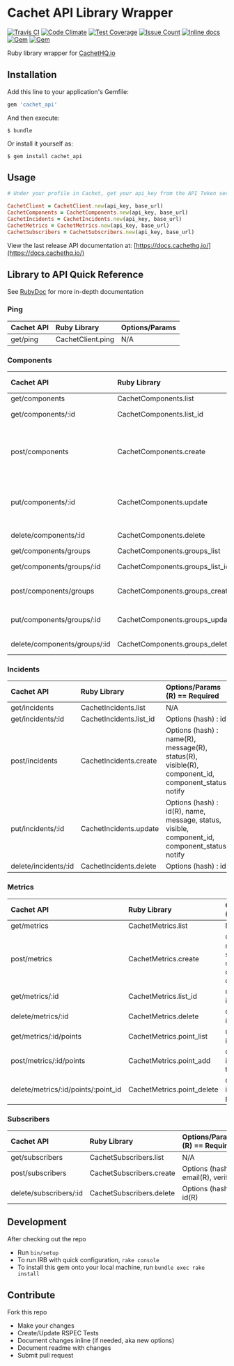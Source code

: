 # Cachet API Library Wrapper
[![Travis CI](https://travis-ci.org/TheFynx/cachet_api.svg)](https://travis-ci.org/TheFynx/cachet_api) [![Code Climate](https://codeclimate.com/github/TheFynx/cachet_api/badges/gpa.svg)](https://codeclimate.com/github/TheFynx/cachet_api) [![Test Coverage](https://codeclimate.com/github/TheFynx/cachet_api/badges/coverage.svg)](https://codeclimate.com/github/TheFynx/cachet_api/coverage) [![Issue Count](https://codeclimate.com/github/TheFynx/cachet_api/badges/issue_count.svg)](https://codeclimate.com/github/TheFynx/cachet_api) [![Inline docs](http://inch-ci.org/github/thefynx/cachet_api.svg?branch=master)](http://inch-ci.org/github/thefynx/cachet_api) [![Gem](https://img.shields.io/gem/v/cachet_api.svg)](https://rubygems.org/gems/cachet_api) [![Gem](https://img.shields.io/gem/dt/cachet_api.svg)](https://rubygems.org/gems/cachet_api)

Ruby library wrapper for [CachetHQ.io](https://cachethq.io)

## Installation
Add this line to your application's Gemfile:

```ruby
gem 'cachet_api'
```

And then execute:

```
$ bundle
```

Or install it yourself as:

```
$ gem install cachet_api
```

## Usage

```ruby
# Under your profile in Cachet, get your api_key from the API Token section. Base url is https://demo.cachethq.io/api/v1/ or https://cachet.yourdomain.com/api/v1/

CachetClient = CachetClient.new(api_key, base_url)
CachetComponents = CachetComponents.new(api_key, base_url)
CachetIncidents = CachetIncidents.new(api_key, base_url)
CachetMetrics = CachetMetrics.new(api_key, base_url)
CachetSubscribers = CachetSubscribers.new(api_key, base_url)
```

View the last release API documentation at: [https://docs.cachethq.io/](https://docs.cachethq.io/)

## Library to API Quick Reference
See [RubyDoc](http://www.rubydoc.info/github/TheFynx/cachet_api) for more in-depth documentation

### Ping

Cachet API | Ruby Library      | Options/Params
:--------- | :---------------- | :-------------
get/ping   | CachetClient.ping | N/A            |

### Components

Cachet API                   | Ruby Library                    | Options/Params (R) == Required
:--------------------------- | :------------------------------ | :-------------------------------------------------------------------------------
get/components               | CachetComponents.list           | N/A                                                                              |
get/components/:id           | CachetComponents.list_id        | Options (hash) : id                                                              |
post/components              | CachetComponents.create         | Options (hash) : name(R), status(R), description, link, order, group_id, enabled |
put/components/:id           | CachetComponents.update         | Options (hash) : id(R), status(R), name(R), link, order, group_id, enabled       |
delete/components/:id        | CachetComponents.delete         | Options (hash) : id(R)                                                           |
get/components/groups        | CachetComponents.groups_list    | N/A                                                                              |
get/components/groups/:id    | CachetComponents.groups_list_id | Options (hash) : id(R)                                                           |
post/components/groups       | CachetComponents.groups_create  | Options (hash) : name(R), order, collapsed(R)                                    |
put/components/groups/:id    | CachetComponents.groups_update  | Options (hash) : id(R), name, order, collapsed                                   |
delete/components/groups/:id | CachetComponents.groups_delete  | Options (hash) : id(R)                                                           |

### Incidents

Cachet API           | Ruby Library            | Options/Params (R) == Required
:------------------- | :---------------------- | :--------------------------------------------------------------------------------------------------
get/incidents        | CachetIncidents.list    | N/A                                                                                                 |
get/incidents/:id    | CachetIncidents.list_id | Options (hash) : id                                                                                 |
post/incidents       | CachetIncidents.create  | Options (hash) : name(R), message(R), status(R), visible(R), component_id, component_status, notify |
put/incidents/:id    | CachetIncidents.update  | Options (hash) : id(R), name, message, status, visible, component_id, component_status, notify      |
delete/incidents/:id | CachetIncidents.delete  | Options (hash) : id                                                                                 |

### Metrics

Cachet API                          | Ruby Library               | Options/Params (R) == Required
:---------------------------------- | :------------------------- | :--------------------------------------------------------------------------------------
get/metrics                         | CachetMetrics.list         | N/A                                                                                     |
post/metrics                        | CachetMetrics.create       | Options (hash) : name(R), suffix(R), description(R), default_value(R), display_chart(R) |
get/metrics/:id                     | CachetMetrics.list_id      | Options (hash) : id(R)                                                                  |
delete/metrics/:id                  | CachetMetrics.delete       | Options (hash) : id(R)                                                                  |
get/metrics/:id/points              | CachetMetrics.point_list   | Options (hash) : id (R)                                                                 |
post/metrics/:id/points             | CachetMetrics.point_add    | Options (hash) : id(R), value(R), timestamp                                             |
delete/metrics/:id/points/:point_id | CachetMetrics.point_delete | Options (hash) : id(R), point_id(R)                                                     |

### Subscribers

Cachet API             | Ruby Library             | Options/Params (R) == Required
:--------------------- | :----------------------- | :--------------------------------
get/subscribers        | CachetSubscribers.list   | N/A                               |
post/subscribers       | CachetSubscribers.create | Options (hash) : email(R), verify |
delete/subscribers/:id | CachetSubscribers.delete | Options (hash) : id(R)            |

## Development
After checking out the repo
- Run `bin/setup`
- To run IRB with quick configuration, `rake console`
- To install this gem onto your local machine, run `bundle exec rake install`

## Contribute
Fork this repo
- Make your changes
- Create/Update RSPEC Tests
- Document changes inline (if needed, aka new options)
- Document readme with changes
- Submit pull request
